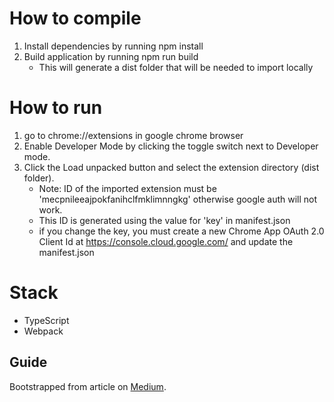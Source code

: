 # How to compile
1. Install dependencies by running npm install
2. Build application by running npm run build
    - This will generate a dist folder that will be needed to import locally

# How to run
1. go to chrome://extensions in google chrome browser
2. Enable Developer Mode by clicking the toggle switch next to Developer mode.
3. Click the Load unpacked button and select the extension directory (dist folder). 
    - Note: ID of the imported extension must be 'mecpnileeajpokfanihclfmklimnngkg' otherwise google auth will not work.
    - This ID is generated using the value for 'key' in manifest.json
    - if you change the key, you must create a new Chrome App OAuth 2.0 Client Id at https://console.cloud.google.com/ and update the manifest.json

# Stack

 - TypeScript
 - Webpack

## Guide

Bootstrapped from article on [Medium](https://enisfr.medium.com/creating-chrome-extensions-with-typescript-914873467b65#9f32-5ed6c8b8e388).

